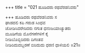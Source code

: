 +++
title = "021 ಹೂಡಿದರು ರಥವೆರಡನಿವರು"

+++
ಹೂಡಿದರು ರಥವೆರಡನಿವರು ಸ  
ಘಾಡದಲಿ ಕಪಿ ಗರುಡ ಸಿಂಧವ  
ಜೋಡಿಸಿದರೇರಿದರು ನಗುತ ಧನಂಜಯಾಚ್ಯುತರು  
ಮೂಡಿಗೆಯ ಮೊನೆಗಣೆಗಳಿಗೆ ಕೈ  
ನೀಡಿಬೊಬ್ಬಿರಿದರು ದಿಗಂತವ  
ನೀಡಿರಿದುದಬ್ಬರಣೆ ಬಿರಿದುದು ಧರಣಿ ಧಾಳಿಯಲಿ      ॥21॥